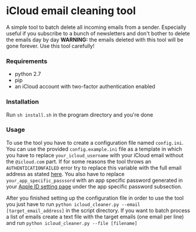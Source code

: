 # iCloud email cleaning tool

A simple tool to batch delete all incoming emails from a sender. Especially useful if you subscribe to a bunch of newsletters and don't bother to delete the emails day by day
**WARNING:** the emails deleted with this tool will be gone forever. Use this tool carefully!

### Requirements

- python 2.7
- pip
- an iCloud account with two-factor authentication enabled

### Installation

Run `sh install.sh` in the program directory and you're done

### Usage

To use the tool you have to create a configuration file named `config.ini`. You can use the provided `config.example.ini` file as a template in which you have to replace `your_icloud_username` with your iCloud email without the `@icloud.com` part. If for some reasons the tool throws an `AUTHENTICATIONFAILED` error try to replace this variable with the full email address as stated [here](https://support.apple.com/en-us/HT202304). You also have to replace `your_app_specific_passsord` with an app specific password generated in your [Apple ID setting page](https://appleid.apple.com/) under the app specific password subsection.

After you finished setting up the configuration file in order to use the tool you just have to run `python icloud_cleaner.py --email [target_email_address]` in the script directory. If you want to batch process a list of emails create a text file with the target emails (one email per line) and run `python icloud_cleaner.py --file [filename]`